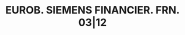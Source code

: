 ---
layout: asset
title: EUROB. SIEMENS FINANCIER. FRN. 03|12                        
isin: XS0247658494
---